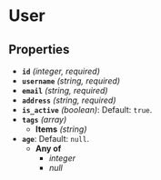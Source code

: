 # User

## Properties

- **`id`** *(integer, required)*
- **`username`** *(string, required)*
- **`email`** *(string, required)*
- **`address`** *(string, required)*
- **`is_active`** *(boolean)*: Default: `true`.
- **`tags`** *(array)*
  - **Items** *(string)*
- **`age`**: Default: `null`.
  - **Any of**
    - *integer*
    - *null*

